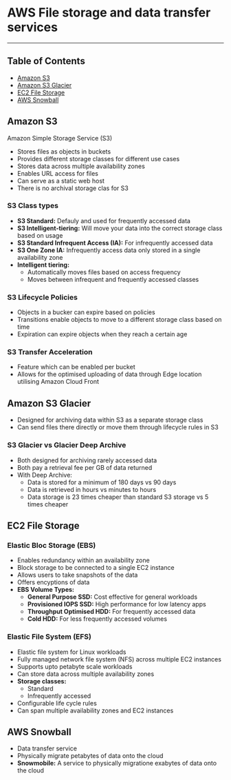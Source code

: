 # AWS File storage and data transfer services

- - - -

## Table of Contents

* [Amazon S3](https://github.com/Sam-Ballantyne/DevNotes/blob/main/AWS/AwsInfrastructure.md#amazon-s3)
* [Amazon S3 Glacier](https://github.com/Sam-Ballantyne/DevNotes/blob/main/AWS/AwsInfrastructure.md#amazon-s3-glacier)
* [EC2 File Storage](https://github.com/Sam-Ballantyne/DevNotes/blob/main/AWS/AwsInfrastructure.md#ec2-file-storage)
* [AWS Snowball](https://github.com/Sam-Ballantyne/DevNotes/blob/main/AWS/AwsInfrastructure.md#aws-snowball)

## Amazon S3

Amazon Simple Storage Service (S3)

* Stores files as objects in buckets
* Provides different storage classes for different use cases
* Stores data across multiple availability zones
* Enables URL access for files
* Can serve as a static web host
* There is no archival storage clas for S3

### S3 Class types

* __S3 Standard:__ Defauly and used for frequently accessed data
* __S3 Intelligent-tiering:__ Will move your data into the correct storage class based on usage
* __S3 Standard Infrequent Access (IA):__ For infrequently accessed data
* __S3 One Zone IA:__ Infrequently access data only stored in a single availability zone
* __Intelligent tiering:__
  * Automatically moves files based on access frequency
  * Moves between infrequent and frequently accessed classes

### S3 Lifecycle Policies

* Objects in a bucker can expire based on policies
* Transitions enable objects to move to a different storage class based on time
* Expiration can expire objects when they reach a certain age

### S3 Transfer Acceleration

* Feature which can be enabled per bucket
* Allows for the optimised uploading of data through Edge location utilising Amazon Cloud Front

## Amazon S3 Glacier

* Designed for archiving data within S3 as a separate storage class
* Can send files there directly or move them through lifecycle rules in S3

### S3 Glacier vs Glacier Deep Archive

* Both designed for archiving rarely accessed data
* Both pay a retrieval fee per GB of data returned
* With Deep Archive:
  * Data is stored for a minimum of 180 days vs 90 days
  * Data is retrieved in hours vs minutes to hours
  * Data storage is 23 times cheaper than standard S3 storage vs 5 times cheaper

## EC2 File Storage

### Elastic Bloc Storage (EBS)

* Enables redundancy within an availability zone
* Block storage to be connected to a single EC2 instance
* Allows users to take snapshots of the data
* Offers encyptions of data
* __EBS Volume Types:__
  * __General Purpose SSD:__ Cost effective for general workloads
  * __Provisioned IOPS SSD:__ High performance for low latency apps
  * __Throughput Optimised HDD:__ For frequently accessed data
  * __Cold HDD:__ For less frequently accessed volumes

### Elastic File System (EFS)

* Elastic file system for Linux workloads
* Fully managed network file system (NFS) across multiple EC2 instances
* Supports upto petabyte scale workloads
* Can store data across multiple availability zones
* __Storage classes:__
  * Standard
  * Infrequently accessed
* Configurable life cycle rules
* Can span multiple availability zones and EC2 instances

## AWS Snowball

* Data transfer service
* Physically migrate petabytes of data onto the cloud
* __Snowmobile:__ A service to physically migratione exabytes of data onto the cloud
